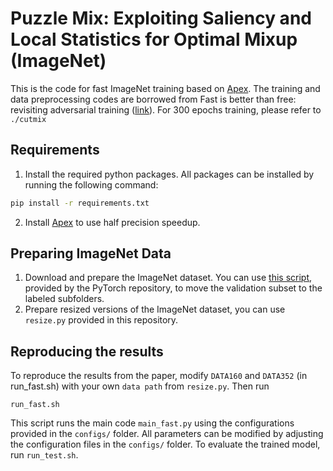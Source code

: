 # Puzzle Mix: Exploiting Saliency and Local Statistics for Optimal Mixup (ImageNet)
This is the code for fast ImageNet training based on [Apex](https://github.com/NVIDIA/apex). The training and data preprocessing codes are borrowed from Fast is better than free: revisiting adversarial training ([link](https://github.com/anonymous-sushi-armadillo/fast_is_better_than_free_imagenet)). For 300 epochs training, please refer to ```./cutmix```

## Requirements
1. Install the required python packages. All packages can be installed by running the following command:
```bash
pip install -r requirements.txt
```
2. Install [Apex](https://github.com/NVIDIA/apex) to use half precision speedup. 


## Preparing ImageNet Data
1. Download and prepare the ImageNet dataset. You can use [this script](https://raw.githubusercontent.com/soumith/imagenetloader.torch/master/valprep.sh), 
provided by the PyTorch repository, to move the validation subset to the labeled subfolders.
2. Prepare resized versions of the ImageNet dataset, you can use `resize.py` provided in this repository. 

## Reproducing the results
To reproduce the results from the paper, modify ```DATA160``` and ```DATA352``` (in run_fast.sh) with your own ```data path``` from `resize.py`.
Then run 
```
run_fast.sh
``` 
This script runs the main code `main_fast.py` using the configurations provided in the `configs/` folder. All parameters can be modified by adjusting the configuration files in the `configs/` folder. To evaluate the trained model, run `run_test.sh`.
